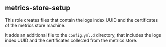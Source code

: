 ## metrics-store-setup

This role creates files that contain the logs index UUID and
the certificates of the metrics store machine.

It adds an additional file to the `config.yml.d` directory,
that includes the logs index UUID and the certificates
collected from the metrics store.
